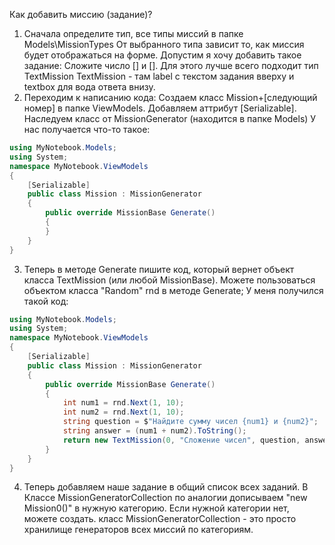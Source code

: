 ﻿Как добавить миссию (задание)?

1. Сначала определите тип, все типы миссий в папке Models\MissionTypes
От выбранного типа зависит то, как миссия будет отображаться на форме.
Допустим я хочу добавить такое задание: Сложите число [] и [].
Для этого лучше всего подходит тип TextMission
TextMission - там label с текстом задания вверху и textbox для вода ответа внизу.
2. Переходим к написанию кода:
Создаем класс Mission+[следующий номер] в папке ViewModels.
Добавляем аттрибут [Serializable].
Наследуем класс от MissionGenerator (находится в папке Models)
У нас получается что-то такое:

```csharp
using MyNotebook.Models;
using System;
namespace MyNotebook.ViewModels
{
    [Serializable]
    public class Mission : MissionGenerator
    {
        public override MissionBase Generate()
        {
        }
    }
}
```

3. Теперь в методе Generate пишите код, который вернет объект класса TextMission (или любой MissionBase).
Можете пользоваться объектом класса "Random" rnd в методе Generate;
У меня получился такой код:

```csharp
using MyNotebook.Models;
using System;
namespace MyNotebook.ViewModels
{
    [Serializable]
    public class Mission : MissionGenerator
    {
        public override MissionBase Generate()
        {
			int num1 = rnd.Next(1, 10);
			int num2 = rnd.Next(1, 10);
			string question = $"Найдите сумму чисел {num1} и {num2}";
			string answer = (num1 + num2).ToString();
			return new TextMission(0, "Сложение чисел", question, answer);
        }
    }
}
```
4. Теперь добавляем наше задание в общий список всех заданий.
В Классе MissionGeneratorCollection по аналогии дописываем "new Mission0()" в нужную категорию.
Если нужной категории нет, можете создать.
класс MissionGeneratorCollection - это просто хранилище генераторов всех миссий по категориям.